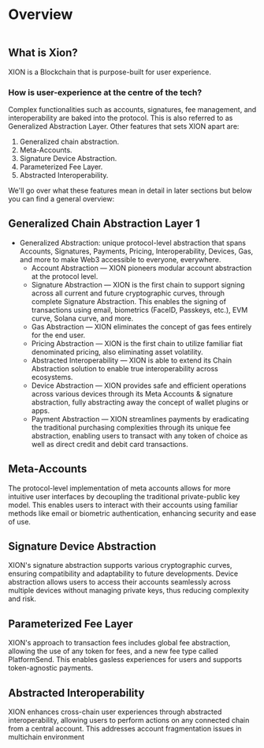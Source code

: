 # Overview

<figure><img src="../../.gitbook/assets/XION Infrastructure Graphic Chain Abstraction.png" alt=""><figcaption></figcaption></figure>

## What is Xion?

XION is a Blockchain that is purpose-built for user experience.

### How is user-experience at the centre of the tech?

Complex functionalities such as accounts, signatures, fee management, and interoperability are baked into the protocol. This is also referred to as Generalized Abstraction Layer. Other features that sets XION apart are:

1. Generalized chain abstraction.
2. Meta-Accounts.
3. Signature Device Abstraction.
4. Parameterized Fee Layer.
5. Abstracted Interoperability.

We'll go over what these features mean in detail in later sections but below you can find a general overview:

## **Generalized Chain Abstraction Layer 1**

* Generalized Abstraction: unique protocol-level abstraction that spans Accounts, Signatures, Payments, Pricing, Interoperability, Devices, Gas, and more to make Web3 accessible to everyone, everywhere.
  * Account Abstraction — XION pioneers modular account abstraction at the protocol level.
  * Signature Abstraction — XION is the first chain to support signing across all current and future cryptographic curves, through complete Signature Abstraction. This enables the signing of transactions using email, biometrics (FaceID, Passkeys, etc.), EVM curve, Solana curve, and more.
  * Gas Abstraction — XION eliminates the concept of gas fees entirely for the end user.
  * Pricing Abstraction — XION is the first chain to utilize familiar fiat denominated pricing, also eliminating asset volatility.
  * Abstracted Interoperability — XION is able to extend its Chain Abstraction solution to enable true interoperability across ecosystems.
  * Device Abstraction — XION provides safe and efficient operations across various devices through its Meta Accounts & signature abstraction, fully abstracting away the concept of wallet plugins or apps.
  * Payment Abstraction — XION streamlines payments by eradicating the traditional purchasing complexities through its unique fee abstraction, enabling users to transact with any token of choice as well as direct credit and debit card transactions.

## Meta-Accounts

The protocol-level implementation of meta accounts allows for more intuitive user interfaces by decoupling the traditional private-public key model. This enables users to interact with their accounts using familiar methods like email or biometric authentication, enhancing security and ease of use.

## Signature Device Abstraction

XION's signature abstraction supports various cryptographic curves, ensuring compatibility and adaptability to future developments. Device abstraction allows users to access their accounts seamlessly across multiple devices without managing private keys, thus reducing complexity and risk.

## Parameterized Fee Layer

XION's approach to transaction fees includes global fee abstraction, allowing the use of any token for fees, and a new fee type called PlatformSend. This enables gasless experiences for users and supports token-agnostic payments.

## Abstracted Interoperability

XION enhances cross-chain user experiences through abstracted interoperability, allowing users to perform actions on any connected chain from a central account. This addresses account fragmentation issues in multichain environment

